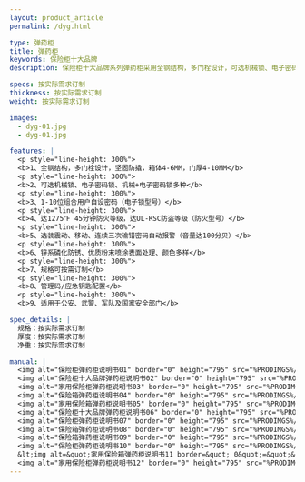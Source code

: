 ```yaml
---
layout: product_article
permalink: /dyg.html

type: 弹药柜
title: 弹药柜
keywords: 保险柜十大品牌
description: 保险柜十大品牌系列弹药柜采用全钢结构，多门栓设计，可选机械锁、电子密码锁、机械+电子密码锁多种，管理码/应急钥匙配置，规格按需求订制。

specs: 按实际需求订制
thickness: 按实际需求订制
weight: 按实际需求订制

images:
  - dyg-01.jpg
  - dyg-01.jpg

features: |
  <p style="line-height: 300%">
  <b>1、全钢结构，多门栓设计，坚固防撬，箱体4-6MM，门厚4-10MM</b>
  <p style="line-height: 300%">
  <b>2、可选机械锁、电子密码锁、机械+电子密码锁多种</b>
  <p style="line-height: 300%">
  <b>3、1-10位组合用户自设密码（电子锁型号）</b>
  <p style="line-height: 300%">
  <b>4、达1275℉ 45分钟防火等级，达UL-RSC防盗等级（防火型号）</b>
  <p style="line-height: 300%">
  <b>5、选装震动、移动、连续三次输错密码自动报警（音量达100分贝）</b>
  <p style="line-height: 300%">
  <b>6、锌系磷化防锈、优质粉末喷涂表面处理、颜色多样</b>
  <p style="line-height: 300%">
  <b>7、规格可按需订制</b>
  <p style="line-height: 300%">
  <b>8、管理码/应急钥匙配置</b>
  <p style="line-height: 300%">
  <b>9、适用于公安、武警、军队及国家安全部门</b>

spec_details: |
  规格：按实际需求订制  
  厚度：按实际需求订制  
  净重：按实际需求订制

manual: |
  <img alt="保险柜弹药柜说明书01" border="0" height="795" src="%PRODIMGS%/fg-sm01.jpg" width="538" />  
  <img alt="保险柜十大品牌弹药柜说明书02" border="0" height="795" src="%PRODIMGS%/fg-sm02.jpg" width="538" />  
  <img alt="家用保险柜弹药柜说明书03" border="0" height="795" src="%PRODIMGS%/fg-sm03.jpg" width="538" />  
  <img alt="保险箱弹药柜说明书04" border="0" height="795" src="%PRODIMGS%/fg-sm04.jpg" width="538" />  
  <img alt="家用保险箱弹药柜说明书05" border="0" height="795" src="%PRODIMGS%/fg-sm05.jpg" width="538" />  
  <img alt="保险柜十大品牌弹药柜说明书06" border="0" height="795" src="%PRODIMGS%/fg-sm06.jpg" width="538" />  
  <img alt="保险柜弹药柜说明书07" border="0" height="795" src="%PRODIMGS%/fg-sm07.jpg" width="538" />  
  <img alt="保险箱弹药柜说明书08" border="0" height="795" src="%PRODIMGS%/fg-sm08.jpg" width="538" />  
  <img alt="保险箱弹药柜说明书09" border="0" height="795" src="%PRODIMGS%/fg-sm09.jpg" width="538" />  
  <img alt="保险柜弹药柜说明书10" border="0" height="795" src="%PRODIMGS%/fg-sm10.jpg" width="538" />  
  &lt;img alt=&quot;家用保险箱弹药柜说明书11 border=&quot; 0&quot;=&quot;&quot; height=&quot;795&quot; data-cke-saved-src=&quot;../../../image-pro/fg-sm11.jpg&quot; src=&quot;../../../image-pro/fg-sm11.jpg&quot; width=&quot;538&quot;&gt;  
  <img alt="家用保险柜弹药柜说明书12" border="0" height="795" src="%PRODIMGS%/fg-sm12.jpg" width="538" />
---
```

